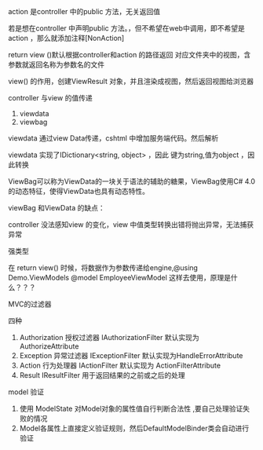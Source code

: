 ﻿action 是controller 中的public 方法，无关返回值

若是想在controller 中声明public 方法。，但不希望在web中调用，即不希望是action ，那么就添加注释[NonAction]

return view ()默认根据controller和action 的路径返回 对应文件夹中的视图，含参数就返回名称为参数名的文件

view() 的作用，创建ViewResult 对象，并且渲染成视图，然后返回视图给浏览器


controller 与view 的值传递

1. viewdata
2. viewbag

viewdata 通过view Data传递，cshtml 中增加服务端代码。然后解析

viewdata 实现了IDictionary<string, object> ，因此 键为string,值为object ，因此转换

ViewBag可以称为ViewData的一块关于语法的辅助的糖果，ViewBag使用C# 4.0的动态特征，使得ViewData也具有动态特性。

viewBag 和ViewData 的缺点：

controller 没法感知view 的变化，view 中值类型转换出错将抛出异常，无法捕获异常 

强类型

在 return view() 时候，将数据作为参数传递给engine,@using Demo.ViewModels
@model EmployeeViewModel 这样去使用，原理是什么？？？ 


MVC的过滤器

四种

  1. Authorization 授权过滤器 IAuthorizationFilter 默认实现为AuthorizeAttribute
  2. Exception 异常过滤器 IExceptionFilter  默认实现为HandleErrorAttribute
  3. Action 行为处理器 IActionFilter  默认实现为 ActionFilterAttribute
  4. Result IResultFilter  用于返回结果的之前或之后的处理

model 验证

1. 使用 ModelState 对Model对象的属性值自行判断合法性 ,要自己处理验证失败的情况
2. Model各属性上直接定义验证规则，然后DefaultModelBinder类会自动进行验证


